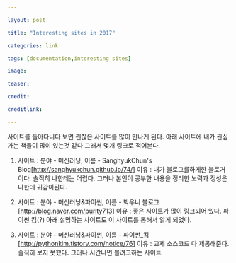 ```yaml
---

layout: post

title: "Interesting sites in 2017"

categories: link

tags: [documentation,interesting sites]

image: 

teaser: 

credit: 

creditlink: 

---
```


사이트를 돌아다니다 보면 괜찮은 사이트를 많이 만나게 된다.
아래 사이트에 내가 관심가는 책들이 많이 있는것 같다 그래서 몇개 링크로 적어본다.

1. 사이트 : 분야 - 머신러닝, 이름 - SanghyukChun's Blog[http://sanghyukchun.github.io/74/]
이유 : 내가 블로그를하게한 블로거이다. 솔직히 나한테는 어렵다. 그러나 본인이 공부한 내용을 정리한 노력과 정성은 나한테 귀감이된다.

2. 사이트 : 분야 - 머신러닝&파이썬, 이름 - 박우니 블로그[http://blog.naver.com/purity713]
이유 : 좋은 사이트가 많이 링크되어 있다.   파이썬 킴(?) 아래 설명하는 사이트도 이 사이트를 통해서 알게 되었다.

3. 사이트 : 분야 - 머신러닝&파이썬, 이름 - 파이썬_킴[http://pythonkim.tistory.com/notice/76]
이유 : 교제 소스코드 다 제공해준다. 솔직히 보지 못했다. 그러나 시간나면 볼려고하는 사이트

